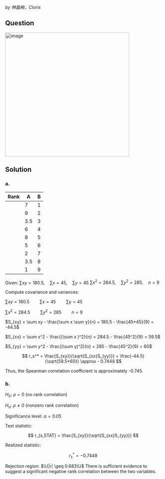 *by 林盈絢，Cloris*

## Question

<img width="400" alt="image" src="https://github.com/user-attachments/assets/399fd00f-807f-4abf-a1c2-0447698201d3" />

## Solution
### a.
| Rank | A   | B |
| ---- | --- | - |
|      | 7   | 1 |
|      | 9   | 2 |
|      | 3.5 | 3 |
|      | 6   | 4 |
|      | 8   | 5 |
|      | 5   | 6 |
|      | 2   | 7 |
|      | 3.5 | 8 |
|      | 1   | 9 |
Given:
$\sum xy = 180.5,\quad \sum x = 45,\quad \sum y = 45$
$\sum x^2 = 284.5,\quad \sum y^2 = 285,\quad n = 9$

Compute covariance and variances:

$\sum xy = 180.5 \quad \quad \sum x = 45 \quad \quad \sum y = 45$  
  
$\sum x^2 = 284.5 \quad \quad \sum y^2 = 285 \quad \quad n = 9$  

$S_{xy} = \sum xy - \frac{\sum x \sum y}{n} = 180.5 - \frac{45*45}{9} = -44.5$  
  
$S_{xx} = \sum x^2 - \frac{(\sum x )^2}{n} = 284.5 - \frac{45^2}{9} = 59.5$  

$S_{yy} = \sum y^2 - \frac{(\sum y)^2}{n} = 285 - \frac{45^2}{9} = 60$ 

$$
r_s^* = \frac{S_{xy}}{\sqrt{S_{xx}S_{yy}}} = \frac{-44.5}{\sqrt{59.5*60}} \approx - 0.7448
$$

Thus, the Spearman correlation coefficient is approximately -0.745.

### b.
$H_0$: $\rho = 0$ (no rank correlation)

$H_a$: $\rho \neq 0$ (nonzero rank correlation)

Significance level: $\alpha = 0.05$

Test statistic:

$$
r_{s,STAT} = \frac{S_{xy}}{\sqrt{S_{xx}S_{yy}}}
$$

Realized statistic:

$$
r_s^* = - 0.7448
$$

Rejection region: $\\{|r| \geq 0.683\\}$
There is sufficient evidence to suggest a significant negative rank correlation between the two variables.
